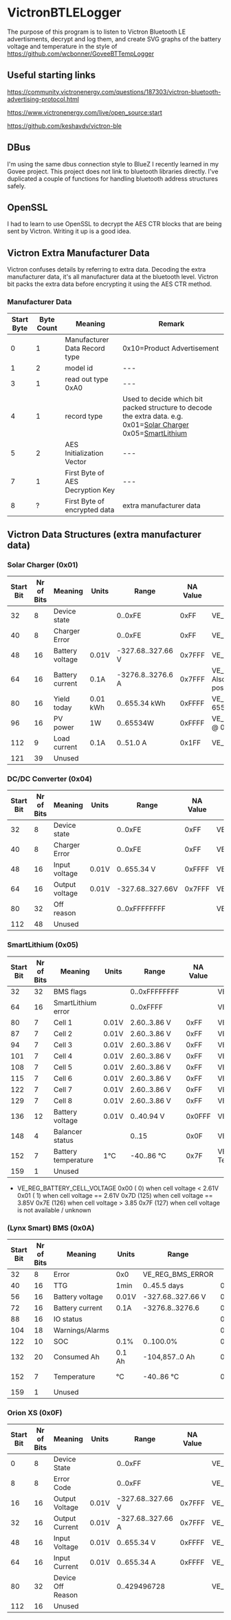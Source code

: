 # VictronBTLELogger

The purpose of this program is to listen to Victron Bluetooth LE advertisments, decrypt and log them, and create SVG graphs of the battery voltage and temperature in the style of https://github.com/wcbonner/GoveeBTTempLogger

## Useful starting links

https://community.victronenergy.com/questions/187303/victron-bluetooth-advertising-protocol.html

https://www.victronenergy.com/live/open_source:start

https://github.com/keshavdv/victron-ble

## DBus
I'm using the same dbus connection style to BlueZ I recently learned in my Govee project. This project does not link to bluetooth libraries directly. I've duplicated a couple of functions for handling bluetooth address structures safely.

## OpenSSL
I had to learn to use OpenSSL to decrypt the AES CTR blocks that are being sent by Victron. Writing it up is a good idea. 

## Victron Extra Manufacturer Data
Victron confuses details by referring to extra data. 
Decoding the extra manufacturer data, it's all manufacturer data at the bluetooth level. Victron bit packs the extra data before encrypting it using the AES CTR method.

### Manufacturer Data
| Start Byte | Byte Count | Meaning | Remark |
| --- | --- | --- | --- |
| 0 | 1 | Manufacturer Data Record type | 0x10=Product Advertisement |
| 1 | 2 | model id | --- |
| 3 | 1 | read out type 0xA0 | --- |
| 4 | 1 | record type | Used to decide which bit packed structure to decode the extra data. e.g. 0x01=[Solar Charger](#solar-charger-0x01) 0x05=[SmartLithium](#smartlithium-0x05)|
| 5 | 2 | AES Initialization Vector | --- |
| 7 | 1 | First Byte of AES Decryption Key | --- |
| 8 | ? | First Byte of encrypted data | extra manufacturer data |

## Victron Data Structures (extra manufacturer data)

### Solar Charger (0x01)
| Start Bit | Nr of Bits | Meaning | Units | Range | NA Value | Remark |
| --- | --- | --- | --- | --- | --- | --- |
| 32 | 8 | Device state | | 0..0xFE | 0xFF | VE_REG_DEVICE_STATE |
| 40 | 8 | Charger Error | | 0..0xFE | 0xFF | VE_REG_CHR_ERROR_CODE |
| 48 | 16 | Battery voltage | 0.01V | -327.68..327.66 V | 0x7FFF | VE_REG_DC_CHANNEL1_VOLTAGE |
| 64 | 16 | Battery current | 0.1A | -3276.8..3276.6 A | 0x7FFF | VE_REG_DC_CHANNEL1_CURRENT Also negative current because of a possibly connected load |
| 80 | 16 | Yield today | 0.01 kWh | 0..655.34 kWh | 0xFFFF | VE_REG_CHR_TODAY_YIELD 655.34 kWh is 27.3 kW@24h |
| 96 | 16 | PV power | 1W | 0..65534W | 0xFFFF | VE_REG_DC_INPUT_POWER (un32 @ 0.01W) |
| 112 | 9 | Load current | 0.1A | 0..51.0 A | 0x1FF | VE_REG_DC_OUTPUT_CURRENT |
| 121 | 39 | Unused |

### DC/DC Converter (0x04)
| Start Bit | Nr of Bits | Meaning | Units | Range | NA Value | Remark |
| --- | --- | --- | --- | --- | --- | --- |
| 32 | 8 | Device state | | 0..0xFE | 0xFF | VE_REG_DEVICE_STATE |
| 40 | 8 | Charger Error | | 0..0xFE | 0xFF | VE_REG_CHR_ERROR_CODE |
| 48 | 16 | Input voltage | 0.01V | 0..655.34 V | 0xFFFF | VE_REG_DC_INPUT_VOLTAGE |
| 64 | 16 | Output voltage | 0.01V | -327.68..327.66V | 0x7FFF | VE_REG_DC_CHANNEL1_VOLTAGE |
| 80 | 32 | Off reason | | 0..0xFFFFFFFF | | VE_REG_DEVICE_OFF_REASON_2 |
| 112 | 48 | Unused |

### SmartLithium (0x05)
| Start Bit | Nr of Bits | Meaning | Units | Range | NA Value | Remark |
| --- | --- | --- | --- | --- | --- | --- |
| 32 | 32 | BMS flags | | 0..0xFFFFFFFF | | VE_REG_BMS_FLAGs |
| 64 | 16 | SmartLithium error | | 0..0xFFFF | | VE_REG_SMART_LITHIUM_ERROR_FLAGS |
| 80 | 7 | Cell 1 | 0.01V | 2.60..3.86 V | 0xFF | VE_REG_BATTERY_CELL_VOLTAGE* |
| 87 | 7 | Cell 2 | 0.01V | 2.60..3.86 V | 0xFF | VE_REG_BATTERY_CELL_VOLTAGE* |
| 94 | 7 | Cell 3 | 0.01V | 2.60..3.86 V | 0xFF | VE_REG_BATTERY_CELL_VOLTAGE* |
| 101 | 7 | Cell 4 | 0.01V | 2.60..3.86 V | 0xFF | VE_REG_BATTERY_CELL_VOLTAGE* |
| 108 | 7 | Cell 5 | 0.01V | 2.60..3.86 V | 0xFF | VE_REG_BATTERY_CELL_VOLTAGE* |
| 115 | 7 | Cell 6 | 0.01V | 2.60..3.86 V | 0xFF | VE_REG_BATTERY_CELL_VOLTAGE* |
| 122 | 7 | Cell 7 | 0.01V | 2.60..3.86 V | 0xFF | VE_REG_BATTERY_CELL_VOLTAGE* |
| 129 | 7 | Cell 8 | 0.01V | 2.60..3.86 V | 0xFF | VE_REG_BATTERY_CELL_VOLTAGE* |
| 136 | 12 | Battery voltage | 0.01V | 0..40.94 V | 0x0FFF | VE_REG_DC_CHANNEL1_VOLTAGE |
| 148 | 4 | Balancer status | | 0..15 | 0x0F | VE_REG_BALANCER_STATUS |
| 152 | 7 | Battery temperature | 1°C | -40..86 °C | 0x7F | VE_REG_BAT_TEMPERATURE Temperature = Record value - 40 |
| 159 | 1 | Unused |

* VE_REG_BATTERY_CELL_VOLTAGE
0x00 ( 0) when cell voltage < 2.61V
0x01 ( 1) when cell voltage == 2.61V
0x7D (125) when cell voltage == 3.85V
0x7E (126) when cell voltage > 3.85
0x7F (127) when cell voltage is not available / unknown

### (Lynx Smart) BMS (0x0A)
| Start Bit | Nr of Bits | Meaning | Units | Range | NA Value | Remark |
| --- | --- | --- | --- | --- | --- | --- |
| 32 | 8 | Error | 0x0 | VE_REG_BMS_ERROR
| 40 | 16 | TTG | 1min | 0..45.5 days | 0xFFFF | VE_REG_TTG |
| 56 | 16 | Battery voltage | 0.01V | -327.68..327.66 V | 0x7FFF | VE_REG_DC_CHANNEL1_VOLTAGE |
| 72 | 16 | Battery current | 0.1A | -3276.8..3276.6 | 0x7FFF | VE_REG_DC_CHANNEL1_CURRENT |
| 88 | 16 | IO status | | | 0x0 |  VE_REG_BMS_IO |
| 104 | 18 | Warnings/Alarms | | | 0x0 | VE_REG_BMS_WARNINGS_ALARMS |
| 122 | 10 | SOC | 0.1% | 0..100.0% | 0x3FF | VE_REG_SOC |
| 132 | 20 | Consumed Ah | 0.1 Ah | -104,857..0 Ah | 0xFFFFF | VE_REG_CAH Consumed Ah = -Record value |
| 152 | 7 | Temperature | °C | -40..86 °C | 0x7F | VE_REG_BAT_TEMPERATURE Temperature = Record value - 40 |
| 159 | 1 | Unused |

### Orion XS (0x0F)
| Start Bit | Nr of Bits | Meaning | Units | Range | NA Value | Remark |
| --- | --- | --- | --- | --- | --- | --- |
| 0 | 8 | Device State |  | 0..0xFF |  | VE_REG_DEVICE_STATE |
| 8 | 8 | Error Code |  | 0..0xFF |  | VE_REG_CHR_ERROR_CODE |
| 16 | 16 | Output Voltage | 0.01V | -327.68..327.66 V | 0x7FFF | VE_REG_DC_CHANNEL1_VOLTAGE |
| 32 | 16 | Output Current | 0.01V | -327.68..327.66 A | 0x7FFF | VE_REG_DC_CHANNEL1_CURRENT |
| 48 | 16 | Input Voltage | 0.01V | 0..655.34 V | 0xFFFF | VE_REG_DC_INPUT_VOLTAGE |
| 64 | 16 | Input Current | 0.01V | 0..655.34 A | 0xFFFF | VE_REG_DC_INPUT_CURRENT |
| 80 | 32 | Device Off Reason |  | 0..429496728 |  | VE_REG_DEVICE_OFF_REASON_2 |
| 112 | 16 | Unused |  |  |  |  |
